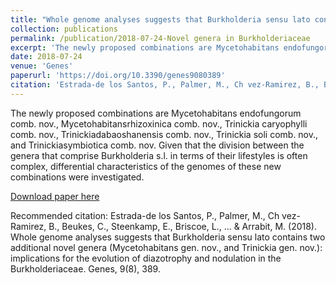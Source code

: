 ```yaml
---
title: "Whole genome analyses suggests that Burkholderia sensu lato contains two additional novel genera (Mycetohabitans gen. nov., and Trinickia gen. nov.): implications for the evolution of diazotrophy and nodulation in the Burkholderiaceae."
collection: publications
permalink: /publication/2018-07-24-Novel genera in Burkholderiaceae
excerpt: 'The newly proposed combinations are Mycetohabitans endofungorum comb. nov., Mycetohabitansrhizoxinica comb. nov., Trinickia caryophylli comb. nov., Trinickiadabaoshanensis comb. nov., Trinickia soli comb. nov., and Trinickiasymbiotica comb. nov. Given that the division between the genera that comprise Burkholderia s.l. in terms of their lifestyles is often complex, differential characteristics of the genomes of these new combinations were investigated.'
date: 2018-07-24
venue: 'Genes'
paperurl: 'https://doi.org/10.3390/genes9080389'
citation: 'Estrada-de los Santos, P., Palmer, M., Ch vez-Ramirez, B., Beukes, C., Steenkamp, E., Briscoe, L., ... &amp; Arrabit, M. (2018). Whole genome analyses suggests that Burkholderia sensu lato contains two additional novel genera (Mycetohabitans gen. nov., and Trinickia gen. nov.): implications for the evolution of diazotrophy and nodulation in the Burkholderiaceae. Genes, 9(8), 389.'
---
```

The newly proposed combinations are Mycetohabitans endofungorum comb. nov., Mycetohabitansrhizoxinica comb. nov., Trinickia caryophylli comb. nov., Trinickiadabaoshanensis comb. nov., Trinickia soli comb. nov., and Trinickiasymbiotica comb. nov. Given that the division between the genera that comprise Burkholderia s.l. in terms of their lifestyles is often complex, differential characteristics of the genomes of these new combinations were investigated.

[Download paper here](https://doi.org/10.3390/genes9080389)

Recommended citation: Estrada-de los Santos, P., Palmer, M., Ch vez-Ramirez, B., Beukes, C., Steenkamp, E., Briscoe, L., ... & Arrabit, M. (2018). Whole genome analyses suggests that Burkholderia sensu lato contains two additional novel genera (Mycetohabitans gen. nov., and Trinickia gen. nov.): implications for the evolution of diazotrophy and nodulation in the Burkholderiaceae. Genes, 9(8), 389.